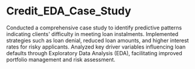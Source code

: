 # Credit_EDA_Case_Study
 Conducted a comprehensive case study to identify predictive patterns indicating clients' difficulty in meeting loan instalments. Implemented strategies such as loan denial, reduced loan amounts, and higher interest rates for risky applicants. Analyzed key driver variables influencing loan defaults through Exploratory Data Analysis (EDA), facilitating improved portfolio management and risk assessment.
